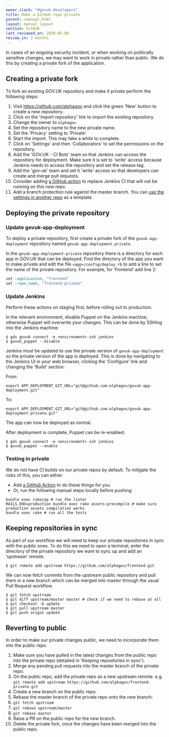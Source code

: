 ```yaml
---
owner_slack: "#govuk-developers"
title: Make a GitHub repo private
parent: /manual.html
layout: manual_layout
section: GitHub
last_reviewed_on: 2020-05-08
review_in: 3 months
---
```


In cases of an ongoing security incident, or when working on politically sensitive changes, we may want to work in private rather than public. We do this by creating a private fork of the application.

## Creating a private fork

To fork an existing GOV.UK repository and make it private perform the following steps:

 1. Visit https://github.com/alphagov and click the green 'New' button to create a new repository.
 1. Click on the 'import repository' link to import the existing repository.
 1. Change the owner to `alphagov`.
 1. Set the repository name to the new private name.
 1. Set the 'Privacy' setting to 'Private'.
 1. Start the import. This may take a while to complete.
 1. Click on 'Settings' and then 'Collaborators' to set the permissions on the repository.
 1. Add the 'GOV.UK - CI Bots' team so that Jenkins can access the repository for deployment. Make sure it is set to 'write' access because Jenkins needs to access the repository and set the release tag.
 1. Add the 'gov-uk' team and set it 'write' access so that developers can create and merge pull requests.
 1. Consider adding [a GitHub action](https://github.com/search?q=org%3Aalphagov+%22Use+GitHub+Actions%22&type=Issues) to replace Jenkins CI that will not be running on this new repo.
 1. Add a branch protection rule against the master branch. You can [use the settings in another repo](https://github.com/alphagov/government-frontend/settings/branches) as a template.

## Deploying the private repository

### Update govuk-app-deployment

To deploy a private repository, first create a private fork of the `govuk-app-deployment` repository named `govuk-app-deployment-private`.

In the `govuk-app-deployment-private` repository there is a directory for each app in GOV.UK that can be deployed. Find the directory of the app you want to make private and edit the file `<app>/config/deploy.rb` to add a line to set the name of the private repository. For example, for ‘frontend’ add line 2:

```ruby
set :application, "frontend"
set :repo_name, "frontend-private"
```

### Update Jenkins

Perform these actions on staging first, before rolling out to production.

In the relevant environment, disable Puppet on the Jenkins machine, otherwise Puppet will overwrite your changes.  This can be done by SSHing into the Jenkins machine:

```
$ gds govuk connect -e <environment> ssh jenkins
$ govuk_puppet --disable
```

Jenkins must be updated to use the private version of `govuk-app-deployment` so the private version of the app is deployed.  This is done by navigating to the Jenkins UI in your web browser, clicking the 'Configure' link and changing the 'Build' section:

From:

```
export APP_DEPLOYMENT_GIT_URL="git@github.com:alphagov/govuk-app-deployment.git"
```

To:

```
export APP_DEPLOYMENT_GIT_URL="git@github.com:alphagov/govuk-app-deployment-private.git"
```

The app can now be deployed as normal.

After deployment is complete, Puppet can be re-enabled:

```
$ gds govuk connect -e <environment> ssh jenkins
$ govuk_puppet --enable
```

### Testing in private

We do not have CI builds on our private repos by default. To mitigate the risks of this, you can either:

- Add [a GitHub Action](https://github.com/search?q=org%3Aalphagov+%22Use+GitHub+Actions%22&type=Issues) to do these things for you
- Or, run the following manual steps locally before pushing:

```
bundle exec rubocop # run the linter
RAILS_ENV=production bundle exec rake assets:precompile # make sure production assets compilation works
bundle exec rake # run all the tests
```

## Keeping repositories in sync

As part of our workflow we will need to keep our private repositories in sync with the public ones. To do this we need to open a terminal, enter the directory of the private repository we want to sync up and add an ‘upstream’ remote.

```
$ git remote add upstream https://github.com/alphagov/frontend.git
```

We can now fetch commits from the upstream public repository and pull them in a new branch which can be merged into master through the usual Pull Request workflow.

```
$ git fetch upstream
$ git diff upstream/master master # check if we need to rebase at all
$ git checkout -b update
$ git pull upstream master
$ git push origin update
```

## Reverting to public

In order to make our private changes public, we need to incorporate them into the public repo.

 1.  Make sure you have pulled in the latest changes from the public repo into the private repo (detailed in 'Keeping repositories in sync').
 1.  Merge any pending pull requests into the master branch of the private repo.
 1.  On the public repo, add the private repo as a new upstream remote: e.g. `git remote add upstream https://github.com/alphagov/frontend-private.git`
 1.  Create a new branch on the public repo.
 1.  Rebase the master branch of the private repo onto the new branch:
 1.  `git fetch upstream`
 1.  `git rebase upstream/master`
 1.  `git rebase master`
 1.  Raise a PR on the public repo for the new branch.
 1.  Delete the private fork, once the changes have been merged into the public repo.
